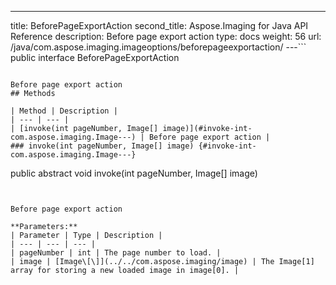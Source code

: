 ---
title: BeforePageExportAction
second_title: Aspose.Imaging for Java API Reference
description: Before page export action
type: docs
weight: 56
url: /java/com.aspose.imaging.imageoptions/beforepageexportaction/
---```
public interface BeforePageExportAction
```

Before page export action
## Methods

| Method | Description |
| --- | --- |
| [invoke(int pageNumber, Image[] image)](#invoke-int-com.aspose.imaging.Image---) | Before page export action |
### invoke(int pageNumber, Image[] image) {#invoke-int-com.aspose.imaging.Image---}
```
public abstract void invoke(int pageNumber, Image[] image)
```


Before page export action

**Parameters:**
| Parameter | Type | Description |
| --- | --- | --- |
| pageNumber | int | The page number to load. |
| image | [Image\[\]](../../com.aspose.imaging/image) | The Image[1] array for storing a new loaded image in image[0]. |

